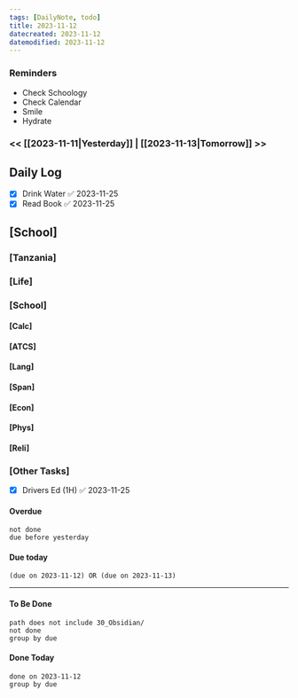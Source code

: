 ```yaml
---
tags: [DailyNote, todo]
title: 2023-11-12
datecreated: 2023-11-12
datemodified: 2023-11-12
---
```


### Reminders
- Check Schoology
- Check Calendar
- Smile
- Hydrate

### << [[2023-11-11|Yesterday]] | [[2023-11-13|Tomorrow]] >>

## Daily Log

- [x] Drink Water ✅ 2023-11-25
- [x] Read Book ✅ 2023-11-25

## [School]

### [Tanzania]

### [Life]

### [School]

#### [Calc]

#### [ATCS]

#### [Lang]

#### [Span]

#### [Econ]

#### [Phys]

#### [Reli]


### [Other Tasks]

- [x] Drivers Ed (1H) ✅ 2023-11-25

#### Overdue
```tasks
not done
due before yesterday
```
#### Due today

```tasks
(due on 2023-11-12) OR (due on 2023-11-13) 

```
---
#### To Be Done

```tasks
path does not include 30_Obsidian/
not done
group by due
```

#### Done Today

```tasks
done on 2023-11-12
group by due
```